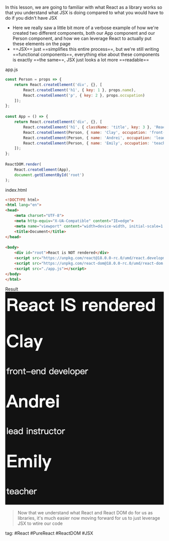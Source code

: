 In this lesson, we are going to familiar with what React as a library works so that you understand what JSX is doing compared to what you would have to do if you didn't have JSX

- Here we really saw a little bit more of a verbose example of how we're created two different components, both our App component and our Person component, and how we can leverage React to actually put these elements on the page
- ==JSX== just ==simplifies this entire process==, but we're still writing ==functional components==, everything else about these components is exactly ==the same==, JSX just looks a lot more ==readable==

app.js
```js
const Person = props => {
	return React.createElement('div', {}, [
		React.createElement('h1', { key: 1 }, props.name),
		React.createElement('p', { key: 2 }, props.occupation)
	]);
};

const App = () => {
	return React.createElement('div', {}, [
		React.createElement('h1', { className: 'title', key: 3 }, 'React IS rendered'),
		React.createElement(Person, { name: 'Clay', occupation: 'front-end developer', key: 4 }, null),
		React.createElement(Person, { name: 'Andrei', occupation: 'lead instructor', key: 5 }, null),
		React.createElement(Person, { name: 'Emily', occupation: 'teacher', key: 6 }, null),
	]);
};

ReactDOM.render(
	React.createElement(App),
	document.getElementById('root')
);
```

index.html
```html
<!DOCTYPE html>
<html lang="en">
<head>
	<meta charset="UTF-8">
	<meta http-equiv="X-UA-Compatible" content="IE=edge">
	<meta name="viewport" content="width=device-width, initial-scale=1.0">
	<title>Document</title>
</head>

<body>
	<div id="root">React is NOT rendered</div>
	<script src="https://unpkg.com/react@18.0.0-rc.0/umd/react.development.js"></script>
	<script src="https://unpkg.com/react-dom@18.0.0-rc.0/umd/react-dom.development.js"></script>
	<script src="./app.js"></script>
</body>
</html>
```
Result
![](./photo/Pasted%20image%2020230428004921.png)

> Now that we understand what React and React DOM do for us as libraries, it's much easier now moving forward for us to just leverage JSX to wtire our code

tag: #React #PureReact  #ReactDOM #JSX